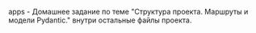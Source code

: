 apps - Домашнее задание по теме "Структура проекта. Маршруты и модели Pydantic."
  внутри остальные файлы проекта.
